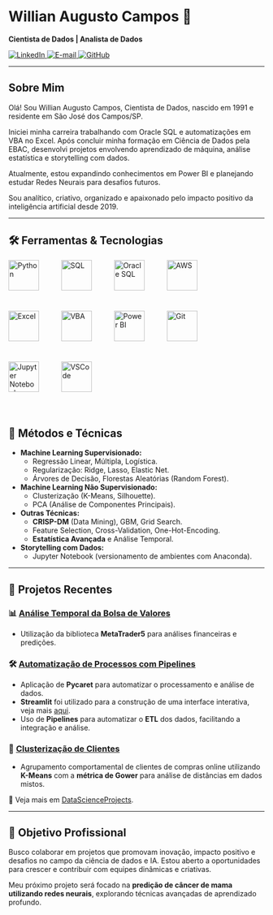 # Willian Augusto Campos 🌟  
**Cientista de Dados | Analista de Dados**  

<p align="left">
  <a href="https://www.linkedin.com/in/willian-augusto-campos/" target="_blank">
    <img src="https://img.shields.io/badge/LinkedIn-blue?style=flat-square&logo=linkedin&logoColor=white" alt="LinkedIn">
  </a>
  <a href="mailto:willian.augusto.campos@gmail.com" target="_blank">
    <img src="https://img.shields.io/badge/Email-red?style=flat-square&logo=gmail&logoColor=white" alt="E-mail">
  </a>
  <a href="https://github.com/Willian-Campos/DataScienceProjects/tree/master" target="_blank">
    <img src="https://img.shields.io/badge/GitHub-black?style=flat-square&logo=github&logoColor=white" alt="GitHub">
  </a>
</p>

---

## Sobre Mim  
Olá! Sou Willian Augusto Campos, Cientista de Dados, nascido em 1991 e residente em São José dos Campos/SP.

Iniciei minha carreira trabalhando com Oracle SQL e automatizações em VBA no Excel. Após concluir minha formação em Ciência de Dados pela EBAC, desenvolvi projetos envolvendo aprendizado de máquina, análise estatística e storytelling com dados.

Atualmente, estou expandindo conhecimentos em Power BI e planejando estudar Redes Neurais para desafios futuros.

Sou analítico, criativo, organizado e apaixonado pelo impacto positivo da inteligência artificial desde 2019.

---


## 🛠️ Ferramentas & Tecnologias  
<p align="left">
  <img src="https://cdn.jsdelivr.net/gh/devicons/devicon/icons/python/python-original.svg" alt="Python" width="60" height="60" style="margin: 0 40px 40px 0;">
  <img src="https://vvcestudio.com.br/_next/image?url=%2Fassetsv5%2Fimg%2Fcodigo%2Flogosql.png&w=256&q=75" alt="SQL" width="60" height="60" style="margin: 0 40px 40px 0;">
  <img src="https://cdn.jsdelivr.net/gh/devicons/devicon/icons/oracle/oracle-original.svg" alt="Oracle SQL" width="60" height="60" style="margin: 0 40px 40px 0;">
  <img src="https://cdn.jsdelivr.net/gh/devicons/devicon/icons/amazonwebservices/amazonwebservices-original-wordmark.svg" alt="AWS" width="60" height="60" style="margin: 0 40px 40px 0;">
  <img src="https://img.odcdn.com.br/wp-content/uploads/2017/02/20170213174437.jpg" alt="Excel" width="60" height="60" style="margin: 0 40px 40px 0;">
  <img src="https://media.licdn.com/dms/image/v2/D4D12AQGGcMLvN_Cddg/article-cover_image-shrink_423_752/article-cover_image-shrink_423_752/0/1664804778672?e=1738195200&v=beta&t=bcOfYkcgsVSi8KhanQwHtIcxnYXyqxtBt2RraNVICYM" alt="VBA" width="60" height="60" style="margin: 0 40px 40px 0;">
  <img src="https://upload.wikimedia.org/wikipedia/commons/c/cf/New_Power_BI_Logo.svg" alt="Power BI" width="60" height="60" style="margin: 0 40px 40px 0;">
  <img src="https://cdn.jsdelivr.net/gh/devicons/devicon/icons/git/git-original.svg" alt="Git" width="60" height="60" style="margin: 0 40px 40px 0;">
  <!-- Adicionando os novos ícones -->
  <img src="https://upload.wikimedia.org/wikipedia/commons/thumb/3/38/Jupyter_logo.svg/256px-Jupyter_logo.svg.png" alt="Jupyter Notebook" width="60" height="60" style="margin: 0 40px 40px 0;">
  <img src="https://camo.githubusercontent.com/f39f203ca1defeb47e3505ef9044d3303c038c60de7e67f6c229992602e59128/68747470733a2f2f63646e2e6a7364656c6976722e6e65742f67682f64657669636f6e732f64657669636f6e2f69636f6e732f7673636f64652f7673636f64652d6f726967696e616c2e737667" alt="VSCode" width="60" height="60" style="margin: 0 40px 40px 0;">
</p>

## 🧠 Métodos e Técnicas  
- **Machine Learning Supervisionado:**  
  - Regressão Linear, Múltipla, Logística.  
  - Regularização: Ridge, Lasso, Elastic Net.  
  - Árvores de Decisão, Florestas Aleatórias (Random Forest).  
- **Machine Learning Não Supervisionado:**  
  - Clusterização (K-Means, Silhouette).  
  - PCA (Análise de Componentes Principais).  
- **Outras Técnicas:**  
  - **CRISP-DM** (Data Mining), GBM, Grid Search.  
  - Feature Selection, Cross-Validation, One-Hot-Encoding.  
  - **Estatística Avançada** e Análise Temporal.  
- **Storytelling com Dados:**  
  - Jupyter Notebook (versionamento de ambientes com Anaconda).  

---

## 📂 Projetos Recentes  

### 📊 [Análise Temporal da Bolsa de Valores](https://github.com/Willian-Campos/DataScienceProjects/tree/master/projeto_mercado_financeiro_metaTrader)  
- Utilização da biblioteca **MetaTrader5** para análises financeiras e predições.

### 🛠️ [Automatização de Processos com Pipelines](https://github.com/Willian-Campos/DataScienceProjects/tree/master/ebac_ciencia-de-dados_projeto-final_streamlit-e-pipeline)  
- Aplicação de **Pycaret** para automatizar o processamento e análise de dados.  
- **Streamlit** foi utilizado para a construção de uma interface interativa, veja mais [aqui](https://www.youtube.com/watch?v=6BZduZyJsck).  
- Uso de **Pipelines** para automatizar o **ETL** dos dados, facilitando a integração e análise.

### 🧩 [Clusterização de Clientes](https://github.com/Willian-Campos/DataScienceProjects/tree/master/ebac_ciencia-de-dados_projeto03_clustering)  
- Agrupamento comportamental de clientes de compras online utilizando **K-Means** com a **métrica de Gower** para análise de distâncias em dados mistos.

📂 Veja mais em [DataScienceProjects](https://github.com/Willian-Campos/DataScienceProjects/tree/master).

---

## 🎯 Objetivo Profissional  
Busco colaborar em projetos que promovam inovação, impacto positivo e desafios no campo da ciência de dados e IA. Estou aberto a oportunidades para crescer e contribuir com equipes dinâmicas e criativas.  

Meu próximo projeto será focado na **predição de câncer de mama utilizando redes neurais**, explorando técnicas avançadas de aprendizado profundo.
